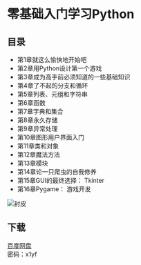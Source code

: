 # 零基础入门学习Python

## 目录
+ 第1章就这么愉快地开始吧
+ 第2章用Python设计第一个游戏
+ 第3章成为高手前必须知道的一些基础知识
+ 第4章了不起的分支和循环
+ 第5章列表、元组和字符串
+ 第6章函数
+ 第7章字典和集合
+ 第8章永久存储
+ 第9章异常处理
+ 第10章图形用户界面入门
+ 第11章类和对象
+ 第12章魔法方法
+ 第13章模块
+ 第14章论一只爬虫的自我修养
+ 第15章GUI的最终选择： Tkinter
+ 第16章Pygame： 游戏开发


![封皮](https://files.jb51.net/do/uploads/litimg/180614/1H2592NN4.jpg)

## 下载
[百度网盘](https://pan.baidu.com/s/1z8FsgDlGGIA2YBzD7Tos5Q)  
密码：x1yf